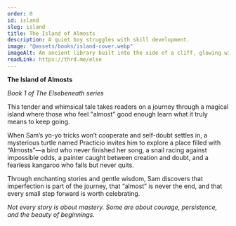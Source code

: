 ```yaml
---
order: 0
id: island
slug: island
title: The Island of Almosts
description: A quiet boy struggles with skill development.
image: "@assets/books/island-cover.webp"
imageAlt: An ancient library built into the side of a cliff, glowing with soft lantern light.
readLink: https://thrd.me/else
---
```


**The Island of Almosts**

_Book 1 of The Elsebeneath series_

This tender and whimsical tale takes readers on a journey through a magical island where those who feel "almost" good enough learn what it truly means to keep going.

When Sam’s yo-yo tricks won’t cooperate and self-doubt settles in, a mysterious turtle named Practicio invites him to explore a place filled with “Almosts”—a bird who never finished her song, a snail racing against impossible odds, a painter caught between creation and doubt, and a fearless kangaroo who falls but never quits.

Through enchanting stories and gentle wisdom, Sam discovers that imperfection is part of the journey, that “almost” is never the end, and that every small step forward is worth celebrating.

_Not every story is about mastery. Some are about courage, persistence, and the beauty of beginnings._
